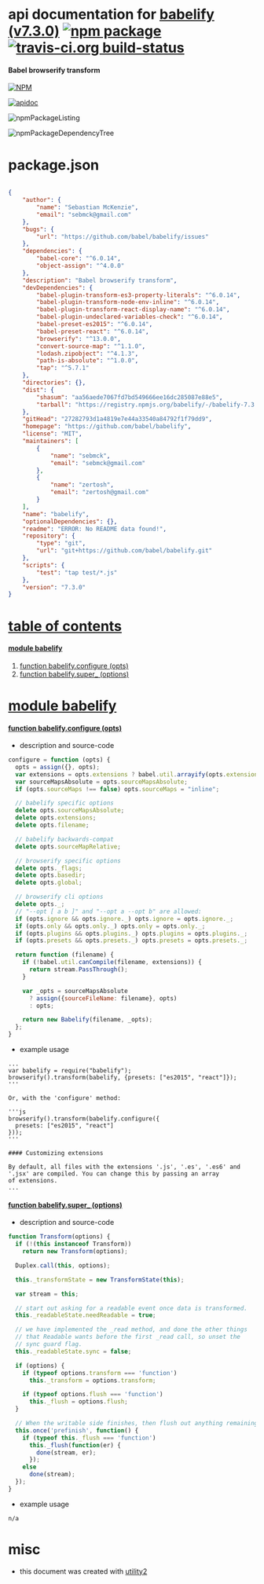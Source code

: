 # api documentation for  [babelify (v7.3.0)](https://github.com/babel/babelify)  [![npm package](https://img.shields.io/npm/v/npmdoc-babelify.svg?style=flat-square)](https://www.npmjs.org/package/npmdoc-babelify) [![travis-ci.org build-status](https://api.travis-ci.org/npmdoc/node-npmdoc-babelify.svg)](https://travis-ci.org/npmdoc/node-npmdoc-babelify)
#### Babel browserify transform

[![NPM](https://nodei.co/npm/babelify.png?downloads=true)](https://www.npmjs.com/package/babelify)

[![apidoc](https://npmdoc.github.io/node-npmdoc-babelify/build/screenCapture.buildNpmdoc.browser.%252Fhome%252Ftravis%252Fbuild%252Fnpmdoc%252Fnode-npmdoc-babelify%252Ftmp%252Fbuild%252Fapidoc.html.png)](https://npmdoc.github.io/node-npmdoc-babelify/build/apidoc.html)

![npmPackageListing](https://npmdoc.github.io/node-npmdoc-babelify/build/screenCapture.npmPackageListing.svg)

![npmPackageDependencyTree](https://npmdoc.github.io/node-npmdoc-babelify/build/screenCapture.npmPackageDependencyTree.svg)



# package.json

```json

{
    "author": {
        "name": "Sebastian McKenzie",
        "email": "sebmck@gmail.com"
    },
    "bugs": {
        "url": "https://github.com/babel/babelify/issues"
    },
    "dependencies": {
        "babel-core": "^6.0.14",
        "object-assign": "^4.0.0"
    },
    "description": "Babel browserify transform",
    "devDependencies": {
        "babel-plugin-transform-es3-property-literals": "^6.0.14",
        "babel-plugin-transform-node-env-inline": "^6.0.14",
        "babel-plugin-transform-react-display-name": "^6.0.14",
        "babel-plugin-undeclared-variables-check": "^6.0.14",
        "babel-preset-es2015": "^6.0.14",
        "babel-preset-react": "^6.0.14",
        "browserify": "^13.0.0",
        "convert-source-map": "^1.1.0",
        "lodash.zipobject": "^4.1.3",
        "path-is-absolute": "^1.0.0",
        "tap": "^5.7.1"
    },
    "directories": {},
    "dist": {
        "shasum": "aa56aede7067fd7bd549666ee16dc285087e88e5",
        "tarball": "https://registry.npmjs.org/babelify/-/babelify-7.3.0.tgz"
    },
    "gitHead": "27282793d1a4819e7e44a33540a84792f1f79dd9",
    "homepage": "https://github.com/babel/babelify",
    "license": "MIT",
    "maintainers": [
        {
            "name": "sebmck",
            "email": "sebmck@gmail.com"
        },
        {
            "name": "zertosh",
            "email": "zertosh@gmail.com"
        }
    ],
    "name": "babelify",
    "optionalDependencies": {},
    "readme": "ERROR: No README data found!",
    "repository": {
        "type": "git",
        "url": "git+https://github.com/babel/babelify.git"
    },
    "scripts": {
        "test": "tap test/*.js"
    },
    "version": "7.3.0"
}
```



# <a name="apidoc.tableOfContents"></a>[table of contents](#apidoc.tableOfContents)

#### [module babelify](#apidoc.module.babelify)
1.  [function <span class="apidocSignatureSpan">babelify.</span>configure (opts)](#apidoc.element.babelify.configure)
1.  [function <span class="apidocSignatureSpan">babelify.</span>super_ (options)](#apidoc.element.babelify.super_)



# <a name="apidoc.module.babelify"></a>[module babelify](#apidoc.module.babelify)

#### <a name="apidoc.element.babelify.configure"></a>[function <span class="apidocSignatureSpan">babelify.</span>configure (opts)](#apidoc.element.babelify.configure)
- description and source-code
```javascript
configure = function (opts) {
  opts = assign({}, opts);
  var extensions = opts.extensions ? babel.util.arrayify(opts.extensions) : null;
  var sourceMapsAbsolute = opts.sourceMapsAbsolute;
  if (opts.sourceMaps !== false) opts.sourceMaps = "inline";

  // babelify specific options
  delete opts.sourceMapsAbsolute;
  delete opts.extensions;
  delete opts.filename;

  // babelify backwards-compat
  delete opts.sourceMapRelative;

  // browserify specific options
  delete opts._flags;
  delete opts.basedir;
  delete opts.global;

  // browserify cli options
  delete opts._;
  // "--opt [ a b ]" and "--opt a --opt b" are allowed:
  if (opts.ignore && opts.ignore._) opts.ignore = opts.ignore._;
  if (opts.only && opts.only._) opts.only = opts.only._;
  if (opts.plugins && opts.plugins._) opts.plugins = opts.plugins._;
  if (opts.presets && opts.presets._) opts.presets = opts.presets._;

  return function (filename) {
    if (!babel.util.canCompile(filename, extensions)) {
      return stream.PassThrough();
    }

    var _opts = sourceMapsAbsolute
      ? assign({sourceFileName: filename}, opts)
      : opts;

    return new Babelify(filename, _opts);
  };
}
```
- example usage
```shell
...
var babelify = require("babelify");
browserify().transform(babelify, {presets: ["es2015", "react"]});
'''

Or, with the 'configure' method:

'''js
browserify().transform(babelify.configure({
  presets: ["es2015", "react"]
}));
'''

#### Customizing extensions

By default, all files with the extensions '.js', '.es', '.es6' and '.jsx' are compiled. You can change this by passing an array
of extensions.
...
```

#### <a name="apidoc.element.babelify.super_"></a>[function <span class="apidocSignatureSpan">babelify.</span>super_ (options)](#apidoc.element.babelify.super_)
- description and source-code
```javascript
function Transform(options) {
  if (!(this instanceof Transform))
    return new Transform(options);

  Duplex.call(this, options);

  this._transformState = new TransformState(this);

  var stream = this;

  // start out asking for a readable event once data is transformed.
  this._readableState.needReadable = true;

  // we have implemented the _read method, and done the other things
  // that Readable wants before the first _read call, so unset the
  // sync guard flag.
  this._readableState.sync = false;

  if (options) {
    if (typeof options.transform === 'function')
      this._transform = options.transform;

    if (typeof options.flush === 'function')
      this._flush = options.flush;
  }

  // When the writable side finishes, then flush out anything remaining.
  this.once('prefinish', function() {
    if (typeof this._flush === 'function')
      this._flush(function(er) {
        done(stream, er);
      });
    else
      done(stream);
  });
}
```
- example usage
```shell
n/a
```



# misc
- this document was created with [utility2](https://github.com/kaizhu256/node-utility2)
